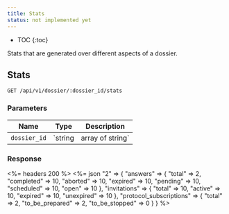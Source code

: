 ```yaml
---
title: Stats
status: not implemented yet
---
```


* TOC
{:toc}

Stats that are generated over different aspects of a dossier.

## Stats

    GET /api/v1/dossier/:dossier_id/stats

### Parameters

Name | Type | Description
-----|------|--------------
`dossier_id` | `string|array of string` | **Required**. Unique identifier for the patient which requires stats. Multiple dossier_ids are allowed and must be comma-separated, for example `2,35,64` will return stats for three dossiers.

### Response

<%= headers 200 %>
<%= json "2" =>
  {
    "answers" => {
      "total" => 2,
      "completed" => 10,
      "aborted" => 10,
      "expired" => 10,
      "pending" => 10,
      "scheduled" => 10,
      "open" => 10
    },
    "invitations" => {
      "total"     => 10,
      "active"    => 10,
      "expired"   => 10,
      "unexpired" => 10
    },
    "protocol_subscriptions" => {
      "total"          => 2,
      "to_be_prepared" => 2,
      "to_be_stopped"  => 0
    }
  }
%>
